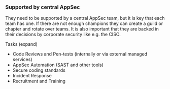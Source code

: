 ### Supported by central AppSec

They need to be supported by a central AppSec team, but it is key that each team has one. If there are not enough champions they can create a guild or chapter and rotate over teams. It is also important that they are backed in their decisions by corporate security like e.g. the CISO.

Tasks (expand)
  * Code Reviews and Pen-tests (internally or via external managed services)
  * AppSec Automation (SAST and other tools)
  * Secure coding standards
  * Incident Response
  * Recruitment and Training

